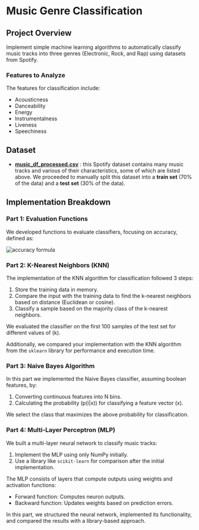 # Music Genre Classification

## Project Overview
Implement simple machine learning algorithms to automatically classify music tracks into three genres (Electronic, Rock, and Rap) using datasets from Spotify.

### Features to Analyze
The features for classification include:
- Acousticness
- Danceability
- Energy
- Instrumentalness
- Liveness
- Speechiness

## Dataset
- **[music_df_processed.csv](music_df_processed.csv)** : this Spotify dataset contains many music tracks and various of their characteristics, some of which are listed above. We proceeded to manually split this dataset into a **train set** (70% of the data) and a **test set** (30% of the data).

## Implementation Breakdown

### Part 1: Evaluation Functions
We developed functions to evaluate classifiers, focusing on accuracy, defined as:

![accuracy formula](https://latex.codecogs.com/png.latex?\text{accuracy}%20=%20\frac{\text{correct%20predictions}}{\text{total%20samples}})

### Part 2: K-Nearest Neighbors (KNN)
The implementation of the KNN algorithm for classification followed 3 steps:
1. Store the training data in memory.
2. Compare the input with the training data to find the k-nearest neighbors based on distance (Euclidean or cosine).
3. Classify a sample based on the majority class of the k-nearest neighbors.

We evaluated the classifier on the first 100 samples of the test set for different values of \(k\).

Additionally, we compared your implementation with the KNN algorithm from the `sklearn` library for performance and execution time.

### Part 3: Naive Bayes Algorithm
In this part we implemented the Naive Bayes classifier, assuming boolean features, by:
1. Converting continuous features into N bins.
2. Calculating the probability \(p(i|x)\) for classifying a feature vector \(x\).

We select the class that maximizes the above probability for classification.

### Part 4: Multi-Layer Perceptron (MLP)
We built a multi-layer neural network to classify music tracks:
1. Implement the MLP using only NumPy initially.
2. Use a library like `scikit-learn` for comparison after the initial implementation.

The MLP consists of layers that compute outputs using weights and activation functions:
- Forward function: Computes neuron outputs.
- Backward function: Updates weights based on prediction errors.

In this part, we structured the neural network, implemented its functionality, and compared the results with a library-based approach.

